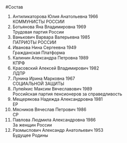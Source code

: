 #Состав
1. Антиликаторова Юлия Анатольевна 1966   
    КОММУНИСТЫ РОССИИ
2. Ботьянова Яна Владимировна 1969   
    Трудовая партия России
3. Ванькович Варвара Валерьевна 1985   
    ПАТРИОТЫ РОССИИ
4. Иванова Нина Сергеевна 1949   
    Гражданская Платформа
5. Калинин Александра Петровна 1989   
    КПРФ
6. Красовский Алексей Владимирович 1982   
    ЛДПР
7. Лунина Ирина Марковна 1967   
    СОЦИАЛЬНОЙ ЗАЩИТЫ
8. Лупейкис Максим Вячеславович 1989   
    Российская партия пенсионеров за справедливость
9. Мещерякова Надежда Александровна 1981   
    ЕР
10. Мясников Вячеслав Петрович 1986   
    СР
11. Павлова Людмила Александровна 1986   
    За женщин России
12. Размыслович Александр Анатольевич 1953   
    Будущее Родины
